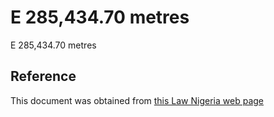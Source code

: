 # E 285,434.70 metres

E 285,434.70 metres

## Reference

This document was obtained from [this Law Nigeria web page](http://www.lawnigeria.com/LFN/O/Oil-Terminal-Dues-Act.php)

